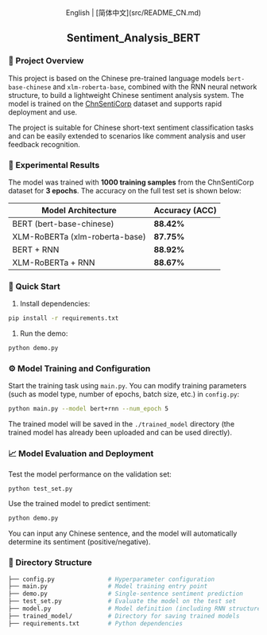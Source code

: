 <div align="center">
English | [简体中文](src/README_CN.md)
<h2 id="title">Sentiment_Analysis_BERT</h2>
</div>

### 📌 Project Overview

This project is based on the Chinese pre-trained language models `bert-base-chinese` and `xlm-roberta-base`, combined with the RNN neural network structure, to build a lightweight Chinese sentiment analysis system. The model is trained on the [ChnSentiCorp](https://huggingface.co/datasets/ChnSentiCorp) dataset and supports rapid deployment and use.

The project is suitable for Chinese short-text sentiment classification tasks and can be easily extended to scenarios like comment analysis and user feedback recognition.



### 🎯 Experimental Results

The model was trained with **1000 training samples** from the ChnSentiCorp dataset for **3 epochs**. The accuracy on the full test set is shown below:

| **Model Architecture**         | **Accuracy (ACC)** |
| ------------------------------ | ------------------ |
| BERT (bert-base-chinese)       | **88.42%**         |
| XLM-RoBERTa (xlm-roberta-base) | **87.75%**         |
| BERT + RNN                     | **88.92%**         |
| XLM-RoBERTa + RNN              | **88.67%**         |



### 🚀 Quick Start

1. Install dependencies:

```bash
pip install -r requirements.txt
```

1. Run the demo:

```bash
python demo.py
```



### ⚙️ Model Training and Configuration

Start the training task using `main.py`. You can modify training parameters (such as model type, number of epochs, batch size, etc.) in `config.py`:

```bash
python main.py --model bert+rnn --num_epoch 5
```

The trained model will be saved in the `./trained_model` directory (the trained model has already been uploaded and can be used directly).



### 📈 Model Evaluation and Deployment

Test the model performance on the validation set:

```bash
python test_set.py
```

Use the trained model to predict sentiment:

```bash
python demo.py
```

You can input any Chinese sentence, and the model will automatically determine its sentiment (positive/negative).



### 📂 Directory Structure

```bash
├── config.py               # Hyperparameter configuration
├── main.py                 # Model training entry point
├── demo.py                 # Single-sentence sentiment prediction
├── test_set.py             # Evaluate the model on the test set
├── model.py                # Model definition (including RNN structure)
├── trained_model/          # Directory for saving trained models
├── requirements.txt        # Python dependencies
```




